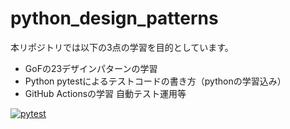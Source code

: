 # python_design_patterns

本リポジトリでは以下の3点の学習を目的としています。
* GoFの23デザインパターンの学習
* Python pytestによるテストコードの書き方（pythonの学習込み）
* GitHub Actionsの学習 自動テスト運用等

[![pytest](https://github.com/iku12phycho/python_design_patterns/actions/workflows/github-actions-demo.yml/badge.svg)](https://github.com/iku12phycho/python_design_patterns/actions/workflows/github-actions-demo.yml)
